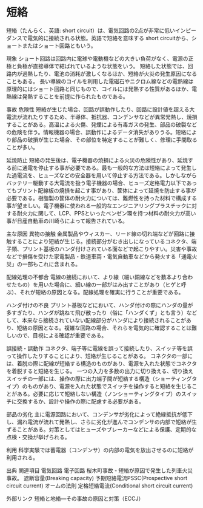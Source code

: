 # 短絡

短絡（たんらく、英語: short circuit）は、電気回路の2点が非常に低いインピーダンスで電気的に接続される状態。英語で短絡を意味する short circuitから、ショートまたはショート回路ともいう。

現象
ショート回路は回路内に電球や電動機などの大きい負荷がなく、電源の正極と負極が直接導体で結ばれているような状態をいう。
短絡した状態では、回路内が過熱したり、電池の消耗が激しくなるほか、短絡が火災の発生原因になることもある。
長い導線のコイルを利用した電磁石やニクロム線などの電熱線は原理的にはショート回路と同じもので、コイルには発熱する性質があるほか、電熱線は発熱することを前提に作られたものである。

事故
危険性
短絡が生じた場合、回路が誤動作したり、回路に設計値を超える大電流が流れたりするため、半導体、抵抗器、コンデンサなどが異常発熱し、焼損することがある。高温による火傷、発煙による有毒ガスの発生、部品の破裂などの危険を伴う。情報機器の場合、誤動作によるデータ消失がありうる。短絡により部品の破損が生じた場合、その部位を特定することが難しく、修理に手間取ることが多い。

延焼防止
短絡の発生後は、電子機器の焼損による火災の危険性があり、延焼する前に通電を停止する事が必要である。最も一般的な方法は短絡によって発生した過電流を、ヒューズなどの安全器を用いて停止する方法である。しかしながらバッテリー駆動する大電流を扱う電子機器の場合、ヒューズ定格電力以下であってもプリント配線板の焼損を起こす事があり、筐体によって延焼を防止する事が必要である。樹脂製の筐体の耐火力については、難燃性を持った材料で構成する事が望ましい。電子機器に使われる一般的なエンジニアリングプラスチックに対する耐火力に関して、LCP、PPSといったベンゼン環を持つ材料の耐火力が高い事が日産自動車の川崎らによって報告されている。

主な原因
異物の接触
金属製品やウィスカー、リード線の切れ端などが回路に接触することにより短絡が生じる。接続部分がむき出しになっているコネクタ、端子類、プリント基板のハンダ付けされている面などで起こりやすい。災害や事故などで損傷を受けた家電製品・鉄道車両・電気自動車などから発火する「通電火災」の一部もこれに含まれる。

配線処理の不都合
電線の接続において、より線（細い銅線などを数本より合わせたもの）を用いた場合に、細い線の一部がはみ出すことがあり（ヒゲと呼ぶ）、それが短絡の原因となる。配線処理を確実に行うことが重要である。

ハンダ付けの不良
プリント基板などにおいて、ハンダ付けの際にハンダの量が多すぎたり、ハンダが跳ねて飛び散ったり（俗に「ハンダくず」とも言う）などして、本来なら接続されていない配線部分がハンダにより接続されることがあり、短絡の原因となる。複雑な回路の場合、それらを電気的に確認することは難しいので、目視による確認が重要である。

誤接続・誤動作
コネクタ、端子等に電線を誤って接続したり、スイッチ等を誤って操作したりすることにより、短絡が生じることがある。
コネクタの一部には、着脱の際に配線が短絡する構造のものがあり、電源を入れた状態でコネクタを着脱すると短絡を生じる。
一つの入力を多数の出力に切り換える、切り換えスイッチの一部には、操作の際に出力端子間が短絡する構造（ショーティングタイプ）のものがあり、電源を入れた状態でスイッチを操作すると短絡を生じることがある。必要に応じて短絡しない構造（ノンショーティングタイプ）のスイッチに交換するか、設計や操作の際に配慮する必要がある。

部品の劣化
主に電源回路において、コンデンサが劣化によって絶縁抵抗が低下し、漏れ電流が流れて発熱し、さらに劣化が進んでコンデンサの内部で短絡が生ずることがある。対策としてはヒューズやブレーカーなどによる保護、定期的な点検・交換が挙げられる。

利用
科学実験では蓄電器（コンデンサ）の内部の電気を放出させるのに短絡が利用される。

出典
関連項目
電気回路
電子回路
桜木町事故 - 短絡が原因で発生した列車火災事故。
遮断容量(Breaking capacity)
予期短絡電流PSSC(Prospective short circuit current)
オームの法則
定格短絡電流(Conditional short circuit current)

外部リンク
短絡と地絡―その事故の原因と対策（ECCJ）